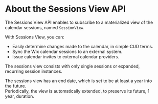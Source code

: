 # About the Sessions View API
The Sessions View API enables to subscribe to a materialized view of the calendar sessions, named `SessionView`.

With Sessions View, you can:
+ Easily determine changes made to the calendar, in simple CUD terms.    
+ Sync the Wix calendar sessions to an external system.
+ Issue calendar invites to external calendar providers.

The sessions view consists with only single sessions or expanded, recurring session instances.

The sessions view has an end date, which is set to be at least a year into the future.  
Periodically, the view is automatically extended, to preserve its future, 1 year, duration.